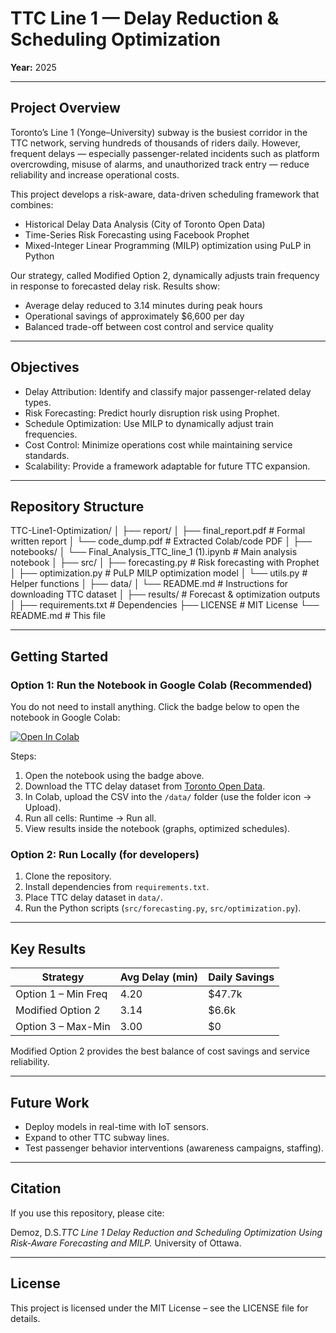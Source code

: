 # TTC Line 1 — Delay Reduction & Scheduling Optimization

 
**Year:** 2025  

---

## Project Overview
Toronto’s Line 1 (Yonge–University) subway is the busiest corridor in the TTC network, serving hundreds of thousands of riders daily. However, frequent delays — especially passenger-related incidents such as platform overcrowding, misuse of alarms, and unauthorized track entry — reduce reliability and increase operational costs.

This project develops a risk-aware, data-driven scheduling framework that combines:

- Historical Delay Data Analysis (City of Toronto Open Data)  
- Time-Series Risk Forecasting using Facebook Prophet  
- Mixed-Integer Linear Programming (MILP) optimization using PuLP in Python  

Our strategy, called Modified Option 2, dynamically adjusts train frequency in response to forecasted delay risk. Results show:  
- Average delay reduced to 3.14 minutes during peak hours  
- Operational savings of approximately $6,600 per day  
- Balanced trade-off between cost control and service quality  

---

## Objectives
- Delay Attribution: Identify and classify major passenger-related delay types.  
- Risk Forecasting: Predict hourly disruption risk using Prophet.  
- Schedule Optimization: Use MILP to dynamically adjust train frequencies.  
- Cost Control: Minimize operations cost while maintaining service standards.  
- Scalability: Provide a framework adaptable for future TTC expansion.  

---

## Repository Structure
TTC-Line1-Optimization/
│
├── report/
│ ├── final_report.pdf # Formal written report
│ └── code_dump.pdf # Extracted Colab/code PDF
│
├── notebooks/
│ └── Final_Analysis_TTC_line_1 (1).ipynb # Main analysis notebook
│
├── src/
│ ├── forecasting.py # Risk forecasting with Prophet
│ ├── optimization.py # PuLP MILP optimization model
│ └── utils.py # Helper functions
│
├── data/
│ └── README.md # Instructions for downloading TTC dataset
│
├── results/ # Forecast & optimization outputs
│
├── requirements.txt # Dependencies
├── LICENSE # MIT License
└── README.md # This file


---

## Getting Started

### Option 1: Run the Notebook in Google Colab (Recommended)
You do not need to install anything. Click the badge below to open the notebook in Google Colab:

[![Open In Colab](https://colab.research.google.com/assets/colab-badge.svg)](https://colab.research.google.com/github/DanDemoz/TTC-Line1-Optimization/blob/main/notebooks/Final_Analysis_TTC_line_1%20%281%29.ipynb)

Steps:
1. Open the notebook using the badge above.  
2. Download the TTC delay dataset from [Toronto Open Data](https://open.toronto.ca/dataset/ttc-subway-delay-data/).  
3. In Colab, upload the CSV into the `/data/` folder (use the folder icon → Upload).  
4. Run all cells: Runtime → Run all.  
5. View results inside the notebook (graphs, optimized schedules).  

### Option 2: Run Locally (for developers)
1. Clone the repository.  
2. Install dependencies from `requirements.txt`.  
3. Place TTC delay dataset in `data/`.  
4. Run the Python scripts (`src/forecasting.py`, `src/optimization.py`).  

---

## Key Results

| Strategy              | Avg Delay (min) | Daily Savings |
|-----------------------|-----------------|---------------|
| Option 1 – Min Freq   | 4.20            | $47.7k        |
| Modified Option 2     | 3.14            | $6.6k         |
| Option 3 – Max-Min    | 3.00            | $0            |

Modified Option 2 provides the best balance of cost savings and service reliability.  

---

## Future Work
- Deploy models in real-time with IoT sensors.  
- Expand to other TTC subway lines.  
- Test passenger behavior interventions (awareness campaigns, staffing).  

---

## Citation
If you use this repository, please cite:

Demoz, D.S.*TTC Line 1 Delay Reduction and Scheduling Optimization Using Risk-Aware Forecasting and MILP.* University of Ottawa.

---

## License
This project is licensed under the MIT License – see the LICENSE file for details.  

